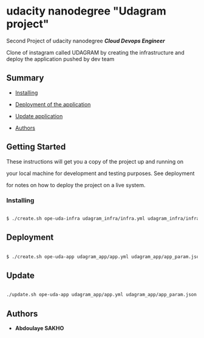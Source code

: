# udacity nanodegree "Udagram project"

  

Second Project of udacity nanodegree ***Cloud Devops Engineer***

  

Clone of instagram called UDAGRAM by creating the infrastructure and deploy the application pushed by dev team

  
  

## Summary

  

-  [Installing](#install)

-  [Deployment of the application](#deployment)

-  [Update application](#deployment)

-  [Authors](#authors)

  

## Getting Started

  

These instructions will get you a copy of the project up and running on

your local machine for development and testing purposes. See deployment

for notes on how to deploy the project on a live system.

  
  
  

### Installing

  

```sh

$ ./create.sh ope-uda-infra udagram_infra/infra.yml udagram_infra/infra_param.json

```

  

## Deployment

  

```sh

$ ./create.sh ope-uda-app udagram_app/app.yml udagram_app/app_param.json

```

  

## Update

  

```sh

./update.sh ope-uda-app udagram_app/app.yml udagram_app/app_param.json

```

  

## Authors

  

-  **Abdoulaye SAKHO**